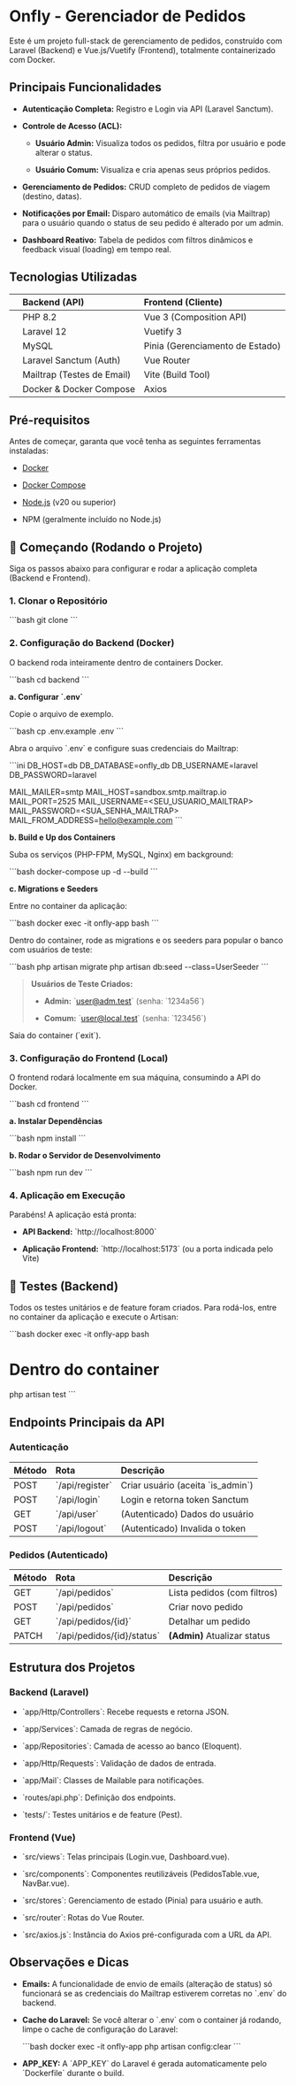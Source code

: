 # Onfly - Gerenciador de Pedidos

Este é um projeto full-stack de gerenciamento de pedidos, construído com Laravel (Backend) e Vue.js/Vuetify (Frontend), totalmente containerizado com Docker.

## Principais Funcionalidades

* **Autenticação Completa:** Registro e Login via API (Laravel Sanctum).

* **Controle de Acesso (ACL):**

  * **Usuário Admin:** Visualiza todos os pedidos, filtra por usuário e pode alterar o status.

  * **Usuário Comum:** Visualiza e cria apenas seus próprios pedidos.

* **Gerenciamento de Pedidos:** CRUD completo de pedidos de viagem (destino, datas).

* **Notificações por Email:** Disparo automático de emails (via Mailtrap) para o usuário quando o status de seu pedido é alterado por um admin.

* **Dashboard Reativo:** Tabela de pedidos com filtros dinâmicos e feedback visual (loading) em tempo real.

## Tecnologias Utilizadas

| | **Backend (API)** | **Frontend (Cliente)** | 
| :--- | :--- | :--- |
| | PHP 8.2 | Vue 3 (Composition API) | 
| | Laravel 12 | Vuetify 3 | 
| | MySQL | Pinia (Gerenciamento de Estado) | 
| | Laravel Sanctum (Auth) | Vue Router | 
| | Mailtrap (Testes de Email) | Vite (Build Tool) | 
| | Docker & Docker Compose | Axios | 

## Pré-requisitos

Antes de começar, garanta que você tenha as seguintes ferramentas instaladas:

* [Docker](https://www.docker.com/get-started)

* [Docker Compose](https://docs.docker.com/compose/install/)

* [Node.js](https://nodejs.org/en/) (v20 ou superior)

* NPM (geralmente incluído no Node.js)

## 🚀 Começando (Rodando o Projeto)

Siga os passos abaixo para configurar e rodar a aplicação completa (Backend e Frontend).

### 1. Clonar o Repositório

\`\`\`bash
git clone <repo-url>
\`\`\`

### 2. Configuração do Backend (Docker)

O backend roda inteiramente dentro de containers Docker.

\`\`\`bash
cd backend
\`\`\`

**a. Configurar \`.env\`**

Copie o arquivo de exemplo.

\`\`\`bash
cp .env.example .env
\`\`\`

Abra o arquivo \`.env\` e configure suas credenciais do Mailtrap:

\`\`\`ini
DB_HOST=db
DB_DATABASE=onfly_db
DB_USERNAME=laravel
DB_PASSWORD=laravel

MAIL_MAILER=smtp
MAIL_HOST=sandbox.smtp.mailtrap.io
MAIL_PORT=2525
MAIL_USERNAME=<SEU_USUARIO_MAILTRAP>
MAIL_PASSWORD=<SUA_SENHA_MAILTRAP>
MAIL_FROM_ADDRESS=hello@example.com
\`\`\`

**b. Build e Up dos Containers**

Suba os serviços (PHP-FPM, MySQL, Nginx) em background:

\`\`\`bash
docker-compose up -d --build
\`\`\`

**c. Migrations e Seeders**

Entre no container da aplicação:

\`\`\`bash
docker exec -it onfly-app bash
\`\`\`

Dentro do container, rode as migrations e os seeders para popular o banco com usuários de teste:

\`\`\`bash
php artisan migrate
php artisan db:seed --class=UserSeeder
\`\`\`

> **Usuários de Teste Criados:**
>
> * **Admin:** \`user@adm.test\` (senha: \`1234a56\`)
>
> * **Comum:** \`user@local.test\` (senha: \`123456\`)

Saia do container (\`exit\`).

### 3. Configuração do Frontend (Local)

O frontend rodará localmente em sua máquina, consumindo a API do Docker.

\`\`\`bash
cd frontend
\`\`\`

**a. Instalar Dependências**

\`\`\`bash
npm install
\`\`\`

**b. Rodar o Servidor de Desenvolvimento**

\`\`\`bash
npm run dev
\`\`\`

### 4. Aplicação em Execução

Parabéns! A aplicação está pronta:

* **API Backend:** \`http://localhost:8000\`

* **Aplicação Frontend:** \`http://localhost:5173\` (ou a porta indicada pelo Vite)

## 🧪 Testes (Backend)

Todos os testes unitários e de feature foram criados. Para rodá-los, entre no container da aplicação e execute o Artisan:

\`\`\`bash
docker exec -it onfly-app bash

# Dentro do container
php artisan test
\`\`\`

## Endpoints Principais da API

### Autenticação

| **Método** | **Rota** | **Descrição** | 
| :--- | :--- | :--- |
| POST | \`/api/register\` | Criar usuário (aceita \`is_admin\`) | 
| POST | \`/api/login\` | Login e retorna token Sanctum | 
| GET | \`/api/user\` | (Autenticado) Dados do usuário | 
| POST | \`/api/logout\` | (Autenticado) Invalida o token | 

### Pedidos (Autenticado)

| **Método** | **Rota** | **Descrição** | 
| :--- | :--- | :--- |
| GET | \`/api/pedidos\` | Lista pedidos (com filtros) | 
| POST | \`/api/pedidos\` | Criar novo pedido | 
| GET | \`/api/pedidos/{id}\` | Detalhar um pedido | 
| PATCH | \`/api/pedidos/{id}/status\` | **(Admin)** Atualizar status | 

## Estrutura dos Projetos

### Backend (Laravel)

* \`app/Http/Controllers\`: Recebe requests e retorna JSON.

* \`app/Services\`: Camada de regras de negócio.

* \`app/Repositories\`: Camada de acesso ao banco (Eloquent).

* \`app/Http/Requests\`: Validação de dados de entrada.

* \`app/Mail\`: Classes de Mailable para notificações.

* \`routes/api.php\`: Definição dos endpoints.

* \`tests/\`: Testes unitários e de feature (Pest).

### Frontend (Vue)

* \`src/views\`: Telas principais (Login.vue, Dashboard.vue).

* \`src/components\`: Componentes reutilizáveis (PedidosTable.vue, NavBar.vue).

* \`src/stores\`: Gerenciamento de estado (Pinia) para usuário e auth.

* \`src/router\`: Rotas do Vue Router.

* \`src/axios.js\`: Instância do Axios pré-configurada com a URL da API.

## Observações e Dicas

* **Emails:** A funcionalidade de envio de emails (alteração de status) só funcionará se as credenciais do Mailtrap estiverem corretas no \`.env\` do backend.

* **Cache do Laravel:** Se você alterar o \`.env\` com o container já rodando, limpe o cache de configuração do Laravel:

  \`\`\`bash
  docker exec -it onfly-app php artisan config:clear
  \`\`\`

* **APP_KEY:** A \`APP_KEY\` do Laravel é gerada automaticamente pelo \`Dockerfile\` durante o build.